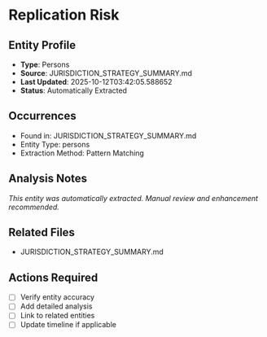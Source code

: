 # Replication Risk

## Entity Profile
- **Type**: Persons
- **Source**: JURISDICTION_STRATEGY_SUMMARY.md
- **Last Updated**: 2025-10-12T03:42:05.588652
- **Status**: Automatically Extracted

## Occurrences
- Found in: JURISDICTION_STRATEGY_SUMMARY.md
- Entity Type: persons
- Extraction Method: Pattern Matching

## Analysis Notes
*This entity was automatically extracted. Manual review and enhancement recommended.*

## Related Files
- JURISDICTION_STRATEGY_SUMMARY.md

## Actions Required
- [ ] Verify entity accuracy
- [ ] Add detailed analysis
- [ ] Link to related entities
- [ ] Update timeline if applicable
